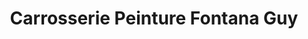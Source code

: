 ---
title: "Carrosserie Peinture Fontana Guy"
url: /fourneaux/carrosserie-peinture-fontana-guy/
shop: Autowerkstatt
---